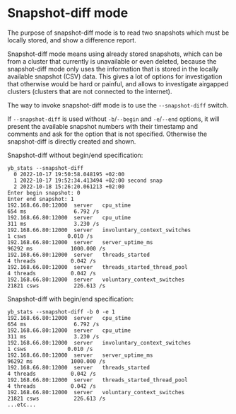 # Snapshot-diff mode

The purpose of snapshot-diff mode is to read two snapshots which must be locally stored, and show a difference report.



Snapshot-diff mode means using already stored snapshots, which can be from a cluster that currently is unavailable or even deleted, because the snapshot-diff mode only uses the information that is stored in the locally available snapshot (CSV) data.
This gives a lot of options for investigation that otherwise would be hard or painful, and allows to investigate airgapped clusters (clusters that are not connected to the internet). 

The way to invoke snapshot-diff mode is to use the `--snapshot-diff` switch. 

If `--snapshot-diff` is used without `-b`/`--begin` <snapshot number> and `-e`/`--end` <snapshot number> options, it will present the available snapshot numbers with their timestamp and comments and ask for the option that is not specified. Otherwise the snapshot-diff is directly created and shown.

Snapshot-diff without begin/end specification:
```shell
yb_stats --snapshot-diff
  0 2022-10-17 19:50:58.048195 +02:00
  1 2022-10-17 19:52:34.413494 +02:00 second snap
  2 2022-10-18 15:26:20.061213 +02:00
Enter begin snapshot: 0
Enter end snapshot: 1
192.168.66.80:12000  server   cpu_stime                                                                          654 ms               6.792 /s
192.168.66.80:12000  server   cpu_utime                                                                          311 ms               3.230 /s
192.168.66.80:12000  server   involuntary_context_switches                                                         1 csws             0.010 /s
192.168.66.80:12000  server   server_uptime_ms                                                                 96292 ms            1000.000 /s
192.168.66.80:12000  server   threads_started                                                                      4 threads           0.042 /s
192.168.66.80:12000  server   threads_started_thread_pool                                                          4 threads           0.042 /s
192.168.66.80:12000  server   voluntary_context_switches                                                       21821 csws           226.613 /s
```

Snapshot-diff with begin/end specification:
```shell
yb_stats --snapshot-diff -b 0 -e 1
192.168.66.80:12000  server   cpu_stime                                                                          654 ms               6.792 /s
192.168.66.80:12000  server   cpu_utime                                                                          311 ms               3.230 /s
192.168.66.80:12000  server   involuntary_context_switches                                                         1 csws             0.010 /s
192.168.66.80:12000  server   server_uptime_ms                                                                 96292 ms            1000.000 /s
192.168.66.80:12000  server   threads_started                                                                      4 threads           0.042 /s
192.168.66.80:12000  server   threads_started_thread_pool                                                          4 threads           0.042 /s
192.168.66.80:12000  server   voluntary_context_switches                                                       21821 csws           226.613 /s
...etc...
```
